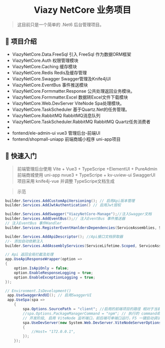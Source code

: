 <h1 align="center"> Viazy NetCore 业务项目</h1>

> 这目前只是一个简单的 .Net6 后台管理项目。

## 🚩 项目介绍 
- ViazyNetCore.Data.FreeSql 引入 FreeSql 作为数据ORM框架
- ViazyNetCore.Auth 权限管理模块
- ViazyNetCore.Caching 缓存模块
- ViazyNetCore.Redis Redis及缓存管理
- ViazyNetCore.Swagger Swagger管理及Knife4jUI
- ViazyNetCore.EventBus 事件推送模块
- ViazyNetCore.Formmatter.Response 公共处理返回业务模块。
- ViazyNetCore.Formmatter.Excel 数据转Excel文件下载模块
- ViazyNetCore.Web.DevServer ViteNode Spa处理模块。
- ViazyNetCore.TaskScheduler 基于Quartz.Net的任务管理。
- ViazyNetCore.RabbitMQ RabbitMQ消息队列
- ViazyNetCore.TaskScheduler.RabbitMQ RabbitMQ Quartz任务消费者
- 
- fontend/ele-admin-ui vue3 管理后台-前端UI
- fontend/shopmall-uniapp 前端商城小程序 uni-app项目
## 🚀 快速入门

> 前端管理后台使用 Vite + Vue3 + TypeScripe +ElementUI + PureAdmin
> 前端商城使用 uni-app nvue3 + TypeScripe + kv-uview-ui
> SwaggerUI 项目采用 knife4j-vue 并调整 TypeScripe文档生成

> 示范

``` csharp
builder.Services.AddCustomApiVersioning(); // 启用Api版本管理
builder.Services.AddJwtAuthentication() // 启用Jwt授权

builder.Services.AddSwagger("ViazyNetCore-Manage");//注入Swagger文档
builder.Services.AddEventBus();// 注入EventBus 事件推送器
// 注入EventBus 事件Handler
builder.Services.RegisterEventHanldersDependencies(ServiceAssemblies, ServiceLifetime.Scoped);

builder.Services.AddApiDescriptor(); //Api接口文档获取器
//- 添加自动依赖注入
builder.Services.AddAssemblyServices(ServiceLifetime.Scoped, ServiceAssemblies);

// Api 返回全局拦截及处理
app.UseApiResponseWrapper(option =>
{
    option.IsApiOnly = false;
    option.EnableResponseLogging = true;
    option.EnableExceptionLogging = true;
});

// Environment.IsDevelopment()
 app.UseSwaggerAndUI(); // 启用SwaggerUI
 app.UseSpa(spa =>
    {
        spa.Options.SourcePath = "client"; //启用的前端项目的路径 相对于当前项目路径
        //spa.Options.PackageManagerCommand = "npm"; // 执行的 command命令
        // 开发阶段, 启用 ViteNode 监听端口，前后端可单端口运行，F5 一键启动调试。
        spa.UseDevServer(new System.Web.DevServer.ViteNodeServerOptions() 
        {
            //Host= "172.0.0.1",
        });
    });
```